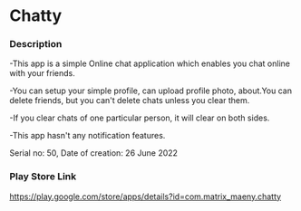 # Chatty

### Description

 -This app is a simple Online chat application which enables you chat online with your friends.

 -You can setup your simple profile, can upload profile photo, about.You can delete friends, but you can't delete chats unless you clear them.

 -If you clear chats of one particular person, it will clear on both sides.

 -This app hasn't any notification features.

 Serial no: 50, Date of creation: 26 June 2022
 
 ### Play Store Link
 
 https://play.google.com/store/apps/details?id=com.matrix_maeny.chatty

              
